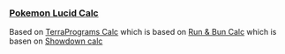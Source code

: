 ### [Pokemon Lucid Calc](https://pklucid.github.io/Pokemon-Lucid-Calc/)

Based on [TerraPrograms Calc](https://github.com/TerraPrograms/calc) which is based on [Run & Bun Calc](https://github.com/dekzeh/calc) which is basen on [Showdown calc](https://github.com/smogon/damage-calc)
